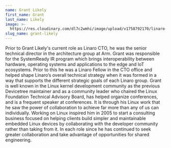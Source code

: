 ```yaml
---
name: Grant Likely
first_name: Grant
last_name: Likely
image: >-
  https://res.cloudinary.com/dl7c2wmhi/image/upload/v1758792170/linaro-website/images/author/grant-likely
slug_name: grant-likely
---
```


Prior to Grant Likely's current role as Linaro CTO, he was the senior technical director in the architecture group at Arm. Grant was responsible for the SystemReady IR program which brings interoperability between hardware, operating systems and applications to the edge and IoT ecosystems. Prior to this he was a Linaro Fellow in the CTO office and helped shape Linaro’s overall technical strategy when it was formed in a way that supports the different strategic goals of each Linaro group. Grant is well known in the Linux kernel development community as the previous Devicetree maintainer and as a community leader who chaired the Linux Foundation Technical Advisory Board, has helped organize conferences, and is a frequent speaker at conferences. It is through his Linux work that he saw the power of collaboration to achieve far more than any of us can individually. Working on Linux inspired him in 2005 to start a consulting business focused on helping clients build simpler and maintainable embedded Linux devices by collaborating with the developer community rather than taking from it. In each role since he has continued to seek greater collaboration and take advantage of opportunities for shared engineering.
